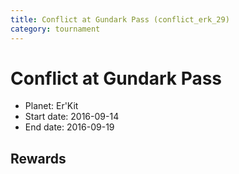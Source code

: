 ```yaml
---
title: Conflict at Gundark Pass (conflict_erk_29)
category: tournament
---
```

# Conflict at Gundark Pass

  * Planet: Er'Kit
  * Start date: 2016-09-14
  * End date: 2016-09-19

## Rewards

